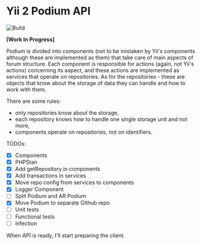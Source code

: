 # Yii 2 Podium API

![Build](https://github.com/yii-podium/yii2-api/workflows/Tests/badge.svg)

**[Work In Progress]**

Podium is divided into components (not to be mistaken by Yii's components although these are implemented as them) 
that take care of main aspects of forum structure. Each component is responsible for actions (again, not Yii's 
actions) concerning its aspect, and these actions are implemented as services that operate on repositories. As for the 
repositories - these are objects that know about the storage of data they can handle and how to work with them.

There are some rules:
 - only repositories know about the storage,
 - each repository knows how to handle one single storage unit and not more,
 - components operate on repositories, not on identifiers.

TODOs:
 - [x] Components
 - [x] PHPStan
 - [x] Add getRepository in components
 - [x] Add transactions in services
 - [X] Move repo config from services to components
 - [x] Logger Component
 - [ ] Split Podium and AR Podium
 - [X] Move Podium to separate Github repo
 - [ ] Unit tests
 - [ ] Functional tests
 - [ ] Infection

When API is ready, I'll start preparing the client.
